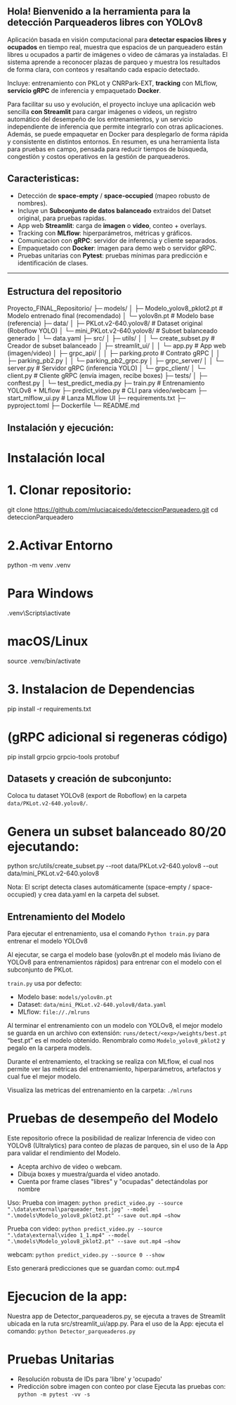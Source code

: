 
## Hola! Bienvenido a la herramienta para la detección Parqueaderos libres con YOLOv8

Aplicación basada en visión computacional para **detectar espacios libres y ocupados** en tiempo real, muestra que espacios de un parqueadero están libres u ocupados a partir de imágenes o video de cámaras ya instaladas. El sistema aprende a reconocer plazas de parqueo y muestra los resultados de forma clara, con conteos y resaltando cada espacio detectado. 

Incluye: entrenamiento con PKLot y CNRPark-EXT, **tracking** con MLflow, **servicio gRPC** de inferencia y empaquetado **Docker**.


Para facilitar su uso y evolución, el proyecto incluye una aplicación web sencilla **con Streamlit** para cargar imágenes o videos, un registro automático del desempeño de los entrenamientos, y un servicio independiente de inferencia que permite integrarlo con otras aplicaciones. Además, se puede empaquetar en Docker para desplegarlo de forma rápida y consistente en distintos entornos. En resumen, es una herramienta lista para pruebas en campo, pensada para reducir tiempos de búsqueda, congestión y costos operativos en la gestión de parqueaderos.


## Caracteristicas:

- Detección de **space-empty** / **space-occupied** (mapeo robusto de nombres).
- Incluye un **Subconjunto de datos balanceado** extraidos del Datset original, para pruebas rapidas.
- App web **Streamlit**: carga de **imagen** o **video**, conteo + overlays.
- Tracking con **MLflow**: hiperparámetros, métricas y gráficos.
- Comunicacion con **gRPC**: servidor de inferencia y cliente separados.
- Empaquetado con **Docker**: imagen para demo web o servidor gRPC.
- Pruebas unitarias con **Pytest**: pruebas mínimas para predicción e identificación de clases.

---

## Estructura del repositorio

Proyecto_FINAL_Repositorio/
├─ models/
│  ├─ Modelo_yolov8_pklot2.pt          # Modelo entrenado final (recomendado)
│  └─ yolov8n.pt                        # Modelo base (referencia)
├─ data/
│  ├─ PKLot.v2-640.yolov8/              # Dataset original (Roboflow YOLO)
│  └─ mini_PKLot.v2-640.yolov8/         # Subset balanceado generado
│     └─ data.yaml
├─ src/
│  ├─ utils/
│  │  └─ create_subset.py               # Creador de subset balanceado
│  ├─ streamlit_ui/
│  │  └─ app.py                         # App web (imagen/video)
│  ├─ grpc_api/
│  │  ├─ parking.proto                  # Contrato gRPC
│  │  ├─ parking_pb2.py
│  │  └─ parking_pb2_grpc.py
│  ├─ grpc_server/
│  │  └─ server.py                      # Servidor gRPC (inferencia YOLO)
│  └─ grpc_client/
│     └─ client.py                      # Cliente gRPC (envía imagen, recibe boxes)
├─ tests/
│  ├─ conftest.py
│  └─ test_predict_media.py
├─ train.py                             # Entrenamiento YOLOv8 + MLflow
├─ predict_video.py                     # CLI para video/webcam
├─ start_mlflow_ui.py                   # Lanza MLflow UI
├─ requirements.txt
├─ pyproject.toml
├─ Dockerfile
└─ README.md


## Instalación y ejecución:

# Instalación local

# 1. Clonar repositorio: 
git clone https://github.com/mluciacaicedo/deteccionParqueadero.git
cd deteccionParqueadero

# 2.Activar Entorno
python -m venv .venv

# Para Windows
.venv\Scripts\activate

# macOS/Linux
source .venv/bin/activate

# 3. Instalacion de Dependencias
pip install -r requirements.txt

# (gRPC adicional si regeneras código)
pip install grpcio grpcio-tools protobuf



## Datasets y creación de subconjunto:

Coloca tu dataset YOLOv8 (export de Roboflow) en la carpeta `data/PKLot.v2-640.yolov8/`.

# Genera un subset balanceado 80/20 ejecutando:
python src/utils/create_subset.py --root data/PKLot.v2-640.yolov8 --out data/mini_PKLot.v2-640.yolov8

Nota: El script detecta clases automáticamente (space-empty / space-occupied) y crea data.yaml en la carpeta del subset.


## Entrenamiento del Modelo
Para ejecutar el entrenamiento, usa el comando `Python train.py` para entrenar el modelo YOLOv8

Al ejecutar, se carga el modelo base (yolov8n.pt el modelo más liviano de YOLOv8 para entrenamientos rápidos) para entrenar con el modelo con el subconjunto de PKLot. 

`train.py` usa por defecto:
- Modelo base: `models/yolov8n.pt`
- Dataset: `data/mini_PKLot.v2-640.yolov8/data.yaml`
- MLflow: `file://./mlruns`

Al terminar el entrenamiento  con un modelo con YOLOv8, el mejor modelo se guarda en un archivo con extensión: `runs/detect/<exp>/weights/best.pt`  “best.pt” es el modelo obtenido. Renombralo como `Modelo_yolov8_pklot2` y pegalo en la carpera models.

Durante el entrenamiento, el tracking se realiza con MLflow, el cual nos permite ver las métricas del entrenamiento, hiperparámetros, artefactos y cual fue el mejor modelo.

Visualiza las metricas del entrenamiento en la carpeta: `./mlruns`


# Pruebas de desempeño del Modelo

Este repositorio ofrece la posibilidad de realizar Inferencia de video con YOLOv8 (Ultralytics) para conteo de plazas de parqueo, sin el uso de la App para validar el rendimiento del Modelo.
- Acepta archivo de video o webcam.
- Dibuja boxes y muestra/guarda el video anotado.
- Cuenta por frame clases "libres" y "ocupadas" detectándolas por nombre

Uso:
Prueba con imagen: `python predict_video.py --source ".\data\external\parqueader_test.jpg" --model ".\models\Modelo_yolov8_pklot2.pt" --save out.mp4 –show`

Prueba con video: `python predict_video.py --source ".\data\external\video 1_1.mp4" --model ".\models\Modelo_yolov8_pklot2.pt" --save out.mp4 –show`

webcam: `python predict_video.py --source 0 --show`

Esto generará predicciones que se guardan como: out.mp4

# Ejecucion de la app:
 Nuestra app de Detector_parqueaderos.py, se ejecuta a traves de Streamlit ubicada en la ruta src/streamlit_ui/app.py. Para el uso de la App: ejecuta el comando: `python Detector_parqueaderos.py`


# Pruebas Unitarias
  - Resolución robusta de IDs para 'libre' y 'ocupado'
  - Predicción sobre imagen con conteo por clase
Ejecuta las pruebas con:  `python -m pytest -vv -s`


